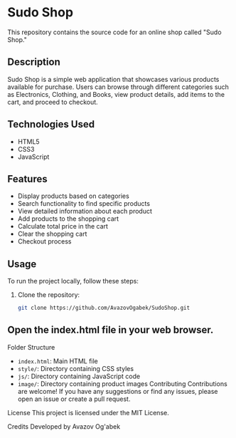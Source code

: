 # Sudo Shop

This repository contains the source code for an online shop called "Sudo Shop."

## Description

Sudo Shop is a simple web application that showcases various products available for purchase. Users can browse through different categories such as Electronics, Clothing, and Books, view product details, add items to the cart, and proceed to checkout.

## Technologies Used

- HTML5
- CSS3
- JavaScript

## Features

- Display products based on categories
- Search functionality to find specific products
- View detailed information about each product
- Add products to the shopping cart
- Calculate total price in the cart
- Clear the shopping cart
- Checkout process

## Usage

To run the project locally, follow these steps:

1. Clone the repository:
   ```bash
   git clone https://github.com/AvazovOgabek/SudoShop.git
   ```

## Open the index.html file in your web browser.
Folder Structure
- ```index.html```: Main HTML file
- ```style/```: Directory containing CSS styles
- ```js/```: Directory containing JavaScript code
- ```image/```: Directory containing product images
Contributing
Contributions are welcome! If you have any suggestions or find any issues, please open an issue or create a pull request.

License
This project is licensed under the MIT License.

Credits
Developed by Avazov Og'abek
